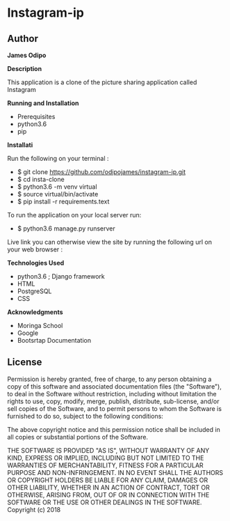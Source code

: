 # Instagram-ip

## Author

**James Odipo**

**Description**

This application is a clone of the picture sharing application called Instagram

**Running and Installation**
* Prerequisites
* python3.6
* pip

**Installati**

Run the following on your terminal :

* $ git clone https://github.com/odipojames/instagram-ip.git
* $ cd insta-clone
* $ python3.6 -m venv virtual
* $ source virtual/bin/activate
* $ pip install -r requirements.text


To run the application on your local server run:

* $ python3.6 manage.py runserver

Live link
you can otherwise view the site by running the following url on your web browser :

**Technologies Used**

* python3.6 ; Django framework
* HTML
* PostgreSQL
* CSS


**Acknowledgments**
* Moringa School
* Google
* Bootsrtap Documentation

## License

Permission is hereby granted, free of charge, to any person obtaining a copy of this software and associated documentation files (the "Software"), to deal in the Software without restriction, including without limitation the rights to use, copy, modify, merge, publish, distribute, sub-license, and/or sell copies of the Software, and to permit persons to whom the Software is furnished to do so, subject to the following conditions:

The above copyright notice and this permission notice shall be included in all copies or substantial portions of the Software.

THE SOFTWARE IS PROVIDED "AS IS", WITHOUT WARRANTY OF ANY KIND, EXPRESS OR IMPLIED, INCLUDING BUT NOT LIMITED TO THE WARRANTIES OF MERCHANTABILITY, FITNESS FOR A PARTICULAR PURPOSE AND NON-INFRINGEMENT. IN NO EVENT SHALL THE AUTHORS OR COPYRIGHT HOLDERS BE LIABLE FOR ANY CLAIM, DAMAGES OR OTHER LIABILITY, WHETHER IN AN ACTION OF CONTRACT, TORT OR OTHERWISE, ARISING FROM, OUT OF OR IN CONNECTION WITH THE SOFTWARE OR THE USE OR OTHER DEALINGS IN THE SOFTWARE. Copyright (c) 2018
